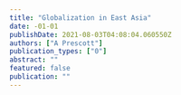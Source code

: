 ```yaml
---
title: "Globalization in East Asia"
date: -01-01
publishDate: 2021-08-03T04:08:04.060550Z
authors: ["A Prescott"]
publication_types: ["0"]
abstract: ""
featured: false
publication: ""
---
```


